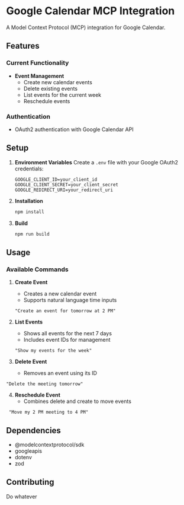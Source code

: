 # Google Calendar MCP Integration

A Model Context Protocol (MCP) integration for Google Calendar.

## Features

### Current Functionality
- **Event Management**
  - Create new calendar events
  - Delete existing events
  - List events for the current week
  - Reschedule events 

### Authentication
- OAuth2 authentication with Google Calendar API

## Setup

1. **Environment Variables**
   Create a `.env` file with your Google OAuth2 credentials:
   ```
   GOOGLE_CLIENT_ID=your_client_id
   GOOGLE_CLIENT_SECRET=your_client_secret
   GOOGLE_REDIRECT_URI=your_redirect_uri
   ```

2. **Installation**
   ```bash
   npm install
   ```

3. **Build**
   ```bash
   npm run build
   ```

## Usage

### Available Commands

1. **Create Event**
   - Creates a new calendar event
   - Supports natural language time inputs
   ```
   "Create an event for tomorrow at 2 PM"
   ``` 

2. **List Events**
   - Shows all events for the next 7 days
   - Includes event IDs for management
   ```
   "Show my events for the week"
   ```
3. **Delete Event**
   - Removes an event using its ID
  ```
  "Delete the meeting tomorrow"
  ```
4. **Reschedule Event**
   - Combines delete and create to move events
  ```
   "Move my 2 PM meeting to 4 PM"
  ```
## Dependencies

- @modelcontextprotocol/sdk
- googleapis
- dotenv
- zod

## Contributing

Do whatever
